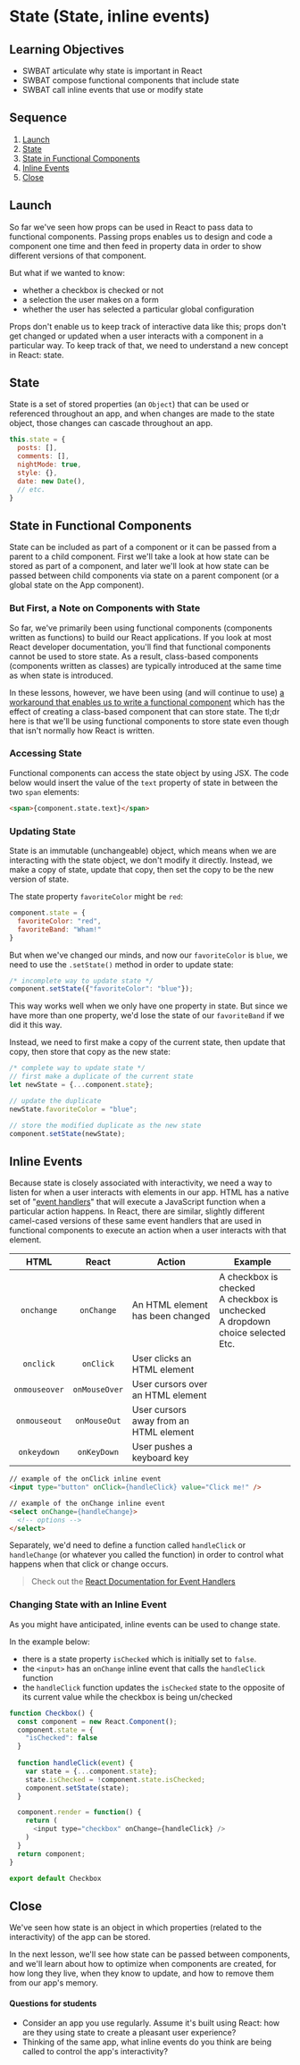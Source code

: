 # State (State, inline events)

## Learning Objectives

- SWBAT articulate why state is important in React
- SWBAT compose functional components that include state
- SWBAT call inline events that use or modify state

## Sequence

1. [Launch](#launch)
2. [State](#state)
3. [State in Functional Components](#state-in-functional-components)
4. [Inline Events](#inline-events)
5. [Close](#close)

## Launch

So far we've seen how props can be used in React to pass data to functional components. Passing props enables us to design and code a component one time and then feed in property data in order to show different versions of that component.

But what if we wanted to know:

- whether a checkbox is checked or not
- a selection the user makes on a form
- whether the user has selected a particular global configuration

Props don't enable us to keep track of interactive data like this; props don't get changed or updated when a user interacts with a component in a particular way. To keep track of that, we need to understand a new concept in React: state.

## State

State is a set of stored properties (an `Object`) that can be used or referenced throughout an app, and when changes are made to the state object, those changes can cascade throughout an app.

```js
this.state = {
  posts: [],
  comments: [],
  nightMode: true,
  style: {},
  date: new Date(),
  // etc.
}
```

## State in Functional Components

State can be included as part of a component or it can be passed from a parent to a child component. First we'll take a look at how state can be stored as part of a component, and later we'll look at how state can be passed between child components via state on a parent component (or a global state on the App component).

### But First, a Note on Components with State

So far, we've primarily been using functional components (components written as functions) to build our React applications. If you look at most React developer documentation, you'll find that functional components cannot be used to store state. As a result, class-based components (components written as classes) are typically introduced at the same time as when state is introduced.

In these lessons, however, we have been using (and will continue to use) [a workaround that enables us to write a functional component](https://medium.com/@baronmaximilianwilleford/react-without-this-39a76b8f2160) which has the effect of creating a class-based component that can store state. The tl;dr here is that we'll be using functional components to store state even though that isn't normally how React is written.

### Accessing State

Functional components can access the state object by using JSX. The code below would insert the value of the `text` property of state in between the two `span` elements:

```html
<span>{component.state.text}</span>
```

### Updating State

State is an immutable (unchangeable) object, which means when we are interacting with the state object, we don't modify it directly. Instead, we make a copy of state, update that copy, then set the copy to be the new version of state.

The state property `favoriteColor` might be `red`:

```js
component.state = {
  favoriteColor: "red",
  favoriteBand: "Wham!"
}
```

But when we've changed our minds, and now our `favoriteColor` is `blue`, we need to use the `.setState()` method in order to update state:

```js
/* incomplete way to update state */
component.setState({"favoriteColor": "blue"});
```

This way works well when we only have one property in state. But since we have more than one property, we'd lose the state of our `favoriteBand` if we did it this way.

Instead, we need to first make a copy of the current state, then update that copy, then store that copy as the new state:

```js
/* complete way to update state */
// first make a duplicate of the current state
let newState = {...component.state};

// update the duplicate
newState.favoriteColor = "blue";

// store the modified duplicate as the new state
component.setState(newState);
```

## Inline Events

Because state is closely associated with interactivity, we need a way to listen for when a user interacts with elements in our app. HTML has a native set of "[event handlers](https://www.w3schools.com/js/js_events.asp)" that will execute a JavaScript function when a particular action happens. In React, there are similar, slightly different camel-cased versions of these same event handlers that are used in functional components to execute an action when a user interacts with that element.

| HTML | React | Action | Example |
| :---: | :---: | --- | --- |
| `onchange` | `onChange` | An HTML element has been changed | A checkbox is checked<br>A checkbox is unchecked<br>A dropdown choice selected<br>Etc. |
| `onclick` | `onClick` | User clicks an HTML element ||
| `onmouseover` | `onMouseOver` | User cursors over an HTML element ||
| `onmouseout` | `onMouseOut` | User cursors away from an HTML element ||
| `onkeydown` | `onKeyDown` | User pushes a keyboard key ||

```html
// example of the onClick inline event
<input type="button" onClick={handleClick} value="Click me!" />

// example of the onChange inline event
<select onChange={handleChange}>
  <!-- options -->
</select>
```

Separately, we'd need to define a function called `handleClick` or `handleChange` (or whatever you called the function) in order to control what happens when that click or change occurs. 

> Check out the [React Documentation for Event Handlers](https://reactjs.org/docs/handling-events.html)

### Changing State with an Inline Event

As you might have anticipated, inline events can be used to change state.

In the example below:

- there is a state property `isChecked` which is initially set to `false`.
- the `<input>` has an `onChange` inline event that calls the `handleClick` function
- the `handleClick` function updates the `isChecked` state to the opposite of its current value while the checkbox is being un/checked

```js
function Checkbox() {
  const component = new React.Component();
  component.state = {
    "isChecked": false
  }
  
  function handleClick(event) {
    var state = {...component.state};
    state.isChecked = !component.state.isChecked;
    component.setState(state);
  }

  component.render = function() {
    return (
      <input type="checkbox" onChange={handleClick} />
    )
  }
  return component;
}

export default Checkbox
```

## Close

We've seen how state is an object in which properties (related to the interactivity) of the app can be stored.

In the next lesson, we'll see how state can be passed between components, and we'll learn about how to optimize when components are created, for how long they live, when they know to update, and how to remove them from our app's memory.

#### Questions for students

- Consider an app you use regularly. Assume it's built using React: how are they using state to create a pleasant user experience?
- Thinking of the same app, what inline events do you think are being called to control the app's interactivity?
